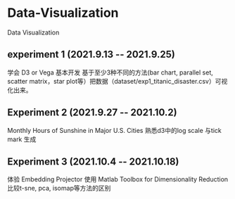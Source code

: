 # Data-Visualization
Data Visualization
## experiment 1 (2021.9.13 -- 2021.9.25)
学会 D3 or Vega 基本开发
基于至少3种不同的方法(bar chart, parallel set, scatter matrix，star plot等）把数据（dataset/exp1_titanic_disaster.csv）可视化出来。
## Experiment 2 (2021.9.27 -- 2021.10.2)
Monthly Hours of Sunshine in Major U.S. Cities
熟悉d3中的log scale 与tick mark 生成
## Experiment 3 (2021.10.4 -- 2021.10.18)
体验 Embedding Projector
使用 Matlab Toolbox for Dimensionality Reduction 比较t-sne, pca, isomap等方法的区别
